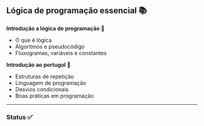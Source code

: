 ## Lógica de programação essencial :books:

**Introdução a lógica de programação** :blue_book:

- O que é lógica
- Algoritmos e pseudocódigo
- Fluxogramas, variáveis e constantes

**Introdução ao portugol** :green_book:

- Estruturas de repetição
- Linguagem de programação
- Desvios condicionais 
- Boas práticas em programação

***

### Status :white_check_mark: